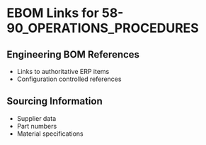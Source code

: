 # EBOM Links for 58-90_OPERATIONS_PROCEDURES

## Engineering BOM References
- Links to authoritative ERP items
- Configuration controlled references

## Sourcing Information
- Supplier data
- Part numbers
- Material specifications
